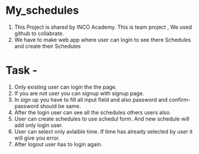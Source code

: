 # My_schedules
1. This Project is shared by INCO Academy. This is team project , We used github to collabrate.
2. We have to make web app where user can login to see there Schedules and create their Schedules
# Task -
1. Only existing user can login the the page.
2. If you are not user you can signup with signup page.
3. In sign up you have to fill all input field and also password and confirm-password should be same.
4. After the login user can see all the schedules others users also.
5. User can create schedules to use schedul form. And new schedule will add only login user.
6. User can select only avlaible time. If time has already selected by user it will give you error.
7. After logout user has to login again.